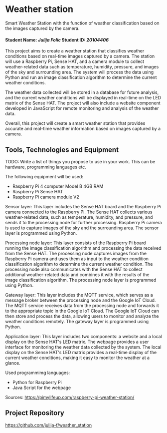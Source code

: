 # Weather station
Smart Weather Station with the function of weather classification based on the images captured by the camera.

#### Student Name: *Julija Folic*   Student ID: *20104406*

This project aims to create a weather station that classifies weather conditions based on real-time images captured by a camera. The station will use a Raspberry Pi, Sense HAT, and a camera module to collect weather-related data such as temperature, humidity, pressure, and images of the sky and surrounding area. The system will process the data using Python and run an image classification algorithm to determine the current weather conditions.

The weather data collected will be stored in a database for future analysis, and the current weather conditions will be displayed in real-time on the LED matrix of the Sense HAT. The project will also include a website component developed in JavaScript for remote monitoring and analysis of the weather data.

Overall, this project will create a smart weather station that provides accurate and real-time weather information based on images captured by a camera.

## Tools, Technologies and Equipment

TODO: Write a list of things you propose to use in your work. This can be hardware, programming languages etc.

The following equipment will be used:
- Raspberry Pi 4 computer Model B 4GB RAM
- Raspberry Pi Sense HAT
- Raspberry Pi camera module V2

Sensor layer: This layer includes the Sense HAT board and the Raspberry Pi camera connected to the Raspberry Pi. The Sense HAT collects various weather-related data, such as temperature, humidity, and pressure, and sends it to the processing node for further processing. Raspberry Pi camera is used to capture images of the sky and the surrounding area. The sensor layer is programmed using Python.

Processing node layer: This layer consists of the Raspberry Pi board running the image classification algorithm and processing the data received from the Sense HAT. The processing node captures images from the Raspberry Pi camera and uses them as input to the weather condition classification algorithm to determine the current weather condition. The processing node also communicates with the Sense HAT to collect additional weather-related data and combines it with the results of the image classification algorithm. The processing node layer is programmed using Python.

Gateway layer: This layer includes the MQTT service, which serves as a message broker between the processing node and the Google IoT Cloud. The MQTT service receives data from the processing node and forwards it to the appropriate topic in the Google IoT Cloud. The Google IoT Cloud can then store and process the data, allowing users to monitor and analyze the weather conditions remotely. The gateway layer is programmed using Python.

Application layer: This layer includes two components: a website and a local display on the Sense HAT's LED matrix. The webpage provides a user interface for monitoring the weather data collected by the system. The local display on the Sense HAT's LED matrix provides a real-time display of the current weather conditions, making it easy to monitor the weather at a glance. 

Used programmimg languages:
- Python for Raspberry Pi
- Java Script for the webpage

Sources: 
https://pimylifeup.com/raspberry-pi-weather-station/


## Project Repository
https://github.com/julija-f/weather_station


